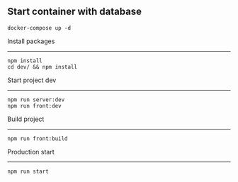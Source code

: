 ## Start container with database

```
docker-compose up -d
```

Install packages

---

```
npm install
cd dev/ && npm install
```

Start project dev

---

```
npm run server:dev
npm run front:dev
```

Build project

---

```
npm run front:build
```

Production start

---

```
npm run start
```
